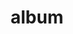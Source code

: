 ---
layout: album
resource: instagram
title: "album"
description: "masonry"
active: gallery
header-img: "img/gallery-bg.jpg"
album-title: "my 9th album"
images:
  - image_path: imnotteee/1/20230718_105457_361112481_1694414484314328_7338936246493436190_n.jpg
  - image_path: imnotteee/1/20230718_105457_361215889_294205246424568_272913628893655374_n.jpg
  - image_path: imnotteee/1/20230718_105457_361600176_1074049366901538_4481026234547212891_n.jpg
  - image_path: imnotteee/1/20230718_105457_361757349_591918779691843_6754492277354168717_n.jpg
  - image_path: imnotteee/1/20240328_211437_434368918_785707589707248_1058249131800972494_n.jpg
  - image_path: imnotteee/1/20240328_211437_434684655_794108389270585_1980993552750172362_n.jpg
  - image_path: imnotteee/1/20240328_211437_434686965_7338592462900525_7208547256285783879_n.jpg
  - image_path: imnotteee/1/20240510_201900_436275691_426229383372061_4652020552737263064_n.jpg
  - image_path: imnotteee/1/20240510_201900_442530931_437656028870496_2811117987285849666_n.jpg
  - image_path: imnotteee/1/20240516_201417_436273378_3864414657171011_1333725707152399444_n.jpg
  - image_path: imnotteee/1/20240516_201417_436392776_1168499807659609_8231477854673028790_n.jpg
  - image_path: imnotteee/1/20240516_201417_436516586_985986952950143_4474170007936446873_n.jpg
  - image_path: imnotteee/1/20240516_201417_444123768_1517310152522075_4564622563042890767_n.jpg
  - image_path: imnotteee/1/20240531_002041_447143522_982795366774976_1156956672004798262_n.jpg
  - image_path: imnotteee/1/20240531_002041_447188025_1124520845655708_3953390441041818639_n.jpg
  - image_path: imnotteee/1/20240531_002041_447236037_824764146209097_8455018008182846578_n.jpg
  - image_path: imnotteee/1/20240531_230743_446351240_766454328976233_4534003386901786159_n.jpg
  - image_path: imnotteee/1/20240531_230743_446818228_446193481334762_2661717720717108597_n.jpg
  - image_path: imnotteee/1/20240531_230743_447140824_1174914520206735_8907243481346338526_n.jpg
  - image_path: imnotteee/1/20240531_230743_447179506_1680285862378769_4698247483421447721_n.jpg
  - image_path: imnotteee/1/20240608_204901_447956660_477219241535537_2673946672011432246_n.jpg
  - image_path: imnotteee/1/20240608_204901_447983032_2433964433467977_775037380350467186_n.jpg
  - image_path: imnotteee/1/20240610_230843_448062389_863381198964049_5505632142697666578_n.jpg
  - image_path: imnotteee/1/20240610_230843_448164035_1880438879139411_6566236882767557559_n.jpg
  - image_path: imnotteee/1/20240610_230843_448202893_3726617317627167_8653459402074927960_n.jpg
  - image_path: imnotteee/1/20240622_220802_448851694_1602838787162781_977927476597149046_n.jpg
  - image_path: imnotteee/1/20240622_220802_448899216_1686771238791205_1449322697239147538_n.jpg
  - image_path: imnotteee/1/20240622_220802_448905588_946416697259059_5386270464728952406_n.jpg
  - image_path: imnotteee/1/20240622_220802_448907252_1051055006387080_6380594277110204352_n.jpg
  - image_path: imnotteee/1/20240721_214749_451985371_1127740874958928_4616100832554403124_n.jpg
  - image_path: imnotteee/1/20240721_214749_452246460_1009094330913669_7685025977665173892_n.jpg
  - image_path: imnotteee/1/20240721_214749_452254118_509216568193039_6767313118218140174_n.jpg
  - image_path: imnotteee/1/20240721_214749_452379469_1744367815969240_1955465341636280342_n.jpg
  - image_path: imnotteee/1/20240721_214749_452381419_8156471364409749_1630712510531344181_n.jpg
  - image_path: imnotteee/1/20240723_221021_452390678_1194497555087151_3277957864515375954_n.jpg
  - image_path: imnotteee/1/20240723_221021_452493802_413307358387266_96145626724397310_n.jpg
  - image_path: imnotteee/1/20240723_221021_452568265_2581488815375970_223395074406944464_n.jpg
  - image_path: imnotteee/1/20240723_221021_452620772_342424798923412_7688335883952225162_n.jpg
  - image_path: imnotteee/1/20240723_221021_452704991_503962405473375_5365711694719255976_n.jpg
  - image_path: imnotteee/1/20240824_203933_456647790_787490236655076_9017107219948438317_n.jpg
  - image_path: imnotteee/1/20240824_203933_457005593_1018403343068485_4225342902933661392_n.jpg
  - image_path: imnotteee/1/20240824_203933_457016627_3037488083060917_1234605566966375482_n.jpg
  - image_path: imnotteee/1/20240825_225946_456841574_2358517527825900_3038550920531163165_n.jpg
  - image_path: imnotteee/1/20240825_225946_456890805_1480947856634454_3875366093363310751_n.jpg
  - image_path: imnotteee/1/20241003_221839_461312629_1069128424657341_8539944377757815643_n.jpg
  - image_path: imnotteee/1/20241003_221839_461943457_1100158978116985_5627327453826737933_n.jpg
  - image_path: imnotteee/1/20241116_203655_467117850_2023961514723117_9072286208708348541_n.jpg
  - image_path: imnotteee/1/20241116_203655_467199143_1072702724492812_2019645712887466651_n.jpg
  - image_path: imnotteee/1/20241116_203655_467512823_1282811879809454_7204113289115558991_n.jpg
  - image_path: imnotteee/1/20241129_222101_468775183_2014772565625846_2974130032783496662_n.jpg
  - image_path: imnotteee/1/20241129_222101_468788570_910880064544907_6183554698573798688_n.jpg
  - image_path: imnotteee/1/20241129_222101_468800532_1275325446825110_1399617657588030591_n.jpg
  - image_path: imnotteee/1/20241228_215530_471852246_3922752107962771_7498059241361343857_n.jpg
  - image_path: imnotteee/1/20241228_215530_472017521_966761905510944_3179549489472627859_n.jpg
  - image_path: imnotteee/1/20250116_225759_473900573_8964546130259495_7370720073479251769_n.jpg
  - image_path: imnotteee/1/20250116_225759_473989336_437220346026386_4404305031550085298_n.jpg
  - image_path: imnotteee/1/20250116_225759_474076089_1547268525976209_1776596054913829807_n.jpg
  - image_path: imnotteee/1/20250124_215518_474372829_18365823856189832_677717788436747429_n.jpg
  - image_path: imnotteee/1/20250124_215518_474871313_18365823847189832_2795140854193172134_n.jpg
  - image_path: imnotteee/1/20250124_215518_474989408_18365823826189832_847738841704190794_n.jpg
  - image_path: imnotteee/1/20250124_215518_475109017_18365823868189832_8026537989100047513_n.jpg
  - image_path: imnotteee/1/20250213_220216_477808630_18368351875189832_4638502820074587628_n.jpg
  - image_path: imnotteee/1/20250213_220216_478809046_18368351884189832_9133698614411285042_n.jpg
  - image_path: imnotteee/1/20250302_230201_482289057_18370611121189832_80306079692395571_n.jpg
---